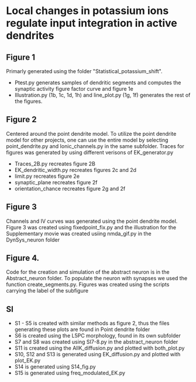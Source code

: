 # Local changes in potassium ions regulate input integration in active dendrites


## Figure 1
Primarly generated using the folder "Statistical_potassium_shift". 
* Ptest.py generates samples of dendritic segments and computes the synaptic activity figure factor curve and figure 1e
* Illustration.py (1b, 1c, 1d, 1h) and line_plot.py (1g, 1f) generates the rest of the figures.

## Figure 2
Centered around the point dendrite model. To utilize the point dendrite model for other projects,
one can use the entire model by selecting point_dendrite.py and Ionic_channels.py in the same subfolder. 
Traces for figures was generated by using different verisons of EK_generator.py
* Traces_2B.py recreates figure 2B
* EK_dendritic_width.py recreates figures 2c and 2d
* limit.py recreates figure 2e
* synaptic_plane recreates figure 2f
* orientation_chance recreates figure 2g and 2f


## Figure 3
Channels and IV curves was generated using the point dendrite model. Figure 3 was
created using fixedpoint_fix.py and the illustration for the Supplementary movie was created 
usiing nmda_gif.py in the DynSys_neuron folder


## Figure 4.
Code for the creation  and simulation of the abstract neuron is in the Abstract_neuron folder. To populate the neuron with synapses we used the function create_segments.py. 
Figures was created using the scripts carrying the label of the subfigure


## SI
* S1 - S5 is created with similar methods as figure 2, thus the files generating these plots are found in Point dendrite folder
* S6 is created using the L5PC morphology, found in its own subfolder
* S7 and S8 was created using SI7-8.py in the abstract_neuron folder
* S11 is created using the AllK_diffusion.py and plotted with both_plot.py
* S10, S12 and S13 is generated using EK_diffusion.py and plotted with plot_EK.py
* S14 is generated using S14_fig.py
* S15 is generated using freq_modulated_EK.py

